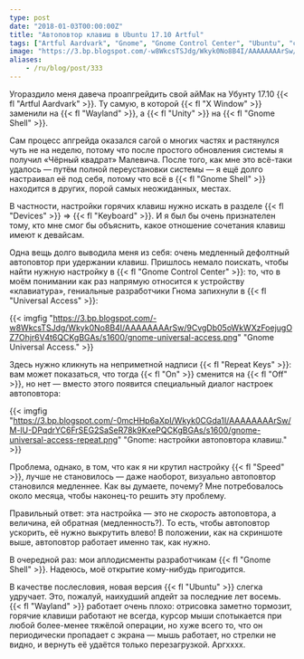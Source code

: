 ```yaml
---
type: post
date: "2018-01-03T00:00:00Z"
title: "Автоповтор клавиш в Ubuntu 17.10 Artful"
tags: ["Artful Aardvark", "Gnome", "Gnome Control Center", "Ubuntu", "странное"]
image: "https://3.bp.blogspot.com/-w8WkcsTSJdg/Wkyk0No8B4I/AAAAAAAArSw/9CvgDb05oWkWXzFoejugOZ7Ohjr6V4t6QCKgBGAs/s1600/gnome-universal-access.png"
aliases:
    - /ru/blog/post/333
---
```


Угораздило меня давеча проапгрейдить свой айМак на Убунту 17.10 {{< fl "Artful Aardvark" >}}. Ту самую, в которой {{< fl "X Window" >}} заменили на {{< fl "Wayland" >}}, а {{< fl "Unity" >}} на {{< fl "Gnome Shell" >}}.

Сам процесс апгрейда оказался сагой о многих частях и растянулся чуть не на неделю, потому что после простого обновления системы я получил «Чёрный квадрат» Малевича. После того, как мне это всё-таки удалось — путём полной переустановки системы — я ещё долго настраивал её под себя, потому что всё в {{< fl "Gnome Shell" >}} находится в других, порой самых неожиданных, местах.

<!--more-->

В частности, настройки горячих клавиш нужно искать в разделе {{< fl "Devices" >}} ⇒  {{< fl "Keyboard" >}}. И я был бы очень признателен тому, кто мне смог бы объяснить, какое отношение сочетания клавиш имеют к девайсам.

Одна вещь долго выводила меня из себя: очень медленный дефолтный автоповтор при удержании клавиш. Пришлось немало поискать, чтобы найти нужную настройку в {{< fl "Gnome Control Center" >}}: то, что в моём понимании как раз напрямую относится к устройству «клавиатура», гениальные разработчики Гнома запихнули в {{< fl "Universal Access" >}}:

{{< imgfig "https://3.bp.blogspot.com/-w8WkcsTSJdg/Wkyk0No8B4I/AAAAAAAArSw/9CvgDb05oWkWXzFoejugOZ7Ohjr6V4t6QCKgBGAs/s1600/gnome-universal-access.png" "Gnome Universal Access." >}}

Здесь нужно кликнуть на неприметной надписи {{< fl "Repeat Keys" >}}: вам может показаться, что тогда {{< fl "On" >}} сменится на {{< fl "Off" >}}, но нет — вместо этого появится специальный диалог настроек автоповтора:

{{< imgfig "https://3.bp.blogspot.com/-0mcHHp6aXpI/Wkyk0CGda1I/AAAAAAAArSw/M-lU-DPqdrYC6FrSEG2SaSeR78k9KxePQCKgBGAs/s1600/gnome-universal-access-repeat.png" "Gnome: настройки автоповтора клавиш." >}}

Проблема, однако, в том, что как я ни крутил настройку {{< fl "Speed" >}}, лучше не становилось — даже наоборот, визуально автоповтор становился медленнее. Как вы думаете, почему? Мне потребовалось около месяца, чтобы наконец-то решить эту проблему.

Правильный ответ: эта настройка — это не *скорость* автоповтора, а величина, ей обратная (медленность?). То есть, чтобы автоповтор ускорить, её нужно выкрутить влево! В положении, как на скриншоте выше, автоповтор работает именно так, как нужно.

В очередной раз: мои аплодисменты разработчикам {{< fl "Gnome Shell" >}}. Надеюсь, моё открытие кому-нибудь пригодится.

В качестве послесловия, новая версия {{< fl "Ubuntu" >}} слегка удручает. Это, пожалуй, наихудший апдейт за последние лет восемь. {{< fl "Wayland" >}} работает очень плохо: отрисовка заметно тормозит, горячие клавиши работают не всегда, курсор мыши спотыкается при любой более-менее тяжёлой операции, но хуже всего то, что он периодически пропадает с экрана — мышь работает, но стрелки не видно, и вернуть её удаётся только перезагрузкой. Аргхххх.
